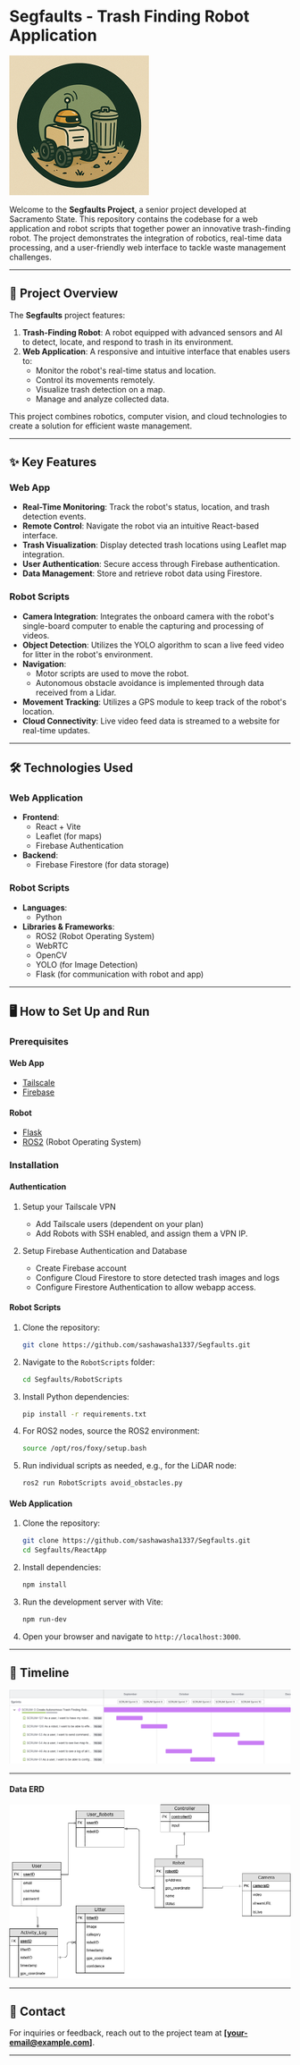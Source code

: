 

# Segfaults - Trash Finding Robot Application

![image](Logo.png)

Welcome to the **Segfaults Project**, a senior project developed at Sacramento State. This repository contains the codebase for a web application and robot scripts that together power an innovative trash-finding robot. The project demonstrates the integration of robotics, real-time data processing, and a user-friendly web interface to tackle waste management challenges.

---

## 🚀 Project Overview

The **Segfaults** project features:

1. **Trash-Finding Robot**: A robot equipped with advanced sensors and AI to detect, locate, and respond to trash in its environment.
2. **Web Application**: A responsive and intuitive interface that enables users to:
   - Monitor the robot's real-time status and location.
   - Control its movements remotely.
   - Visualize trash detection on a map.
   - Manage and analyze collected data.

This project combines robotics, computer vision, and cloud technologies to create a solution for efficient waste management.

---

## ✨ Key Features

### Web App
- **Real-Time Monitoring**: Track the robot's status, location, and trash detection events.
- **Remote Control**: Navigate the robot via an intuitive React-based interface.
- **Trash Visualization**: Display detected trash locations using Leaflet map integration.
- **User Authentication**: Secure access through Firebase authentication.
- **Data Management**: Store and retrieve robot data using Firestore.

### Robot Scripts
- **Camera Integration**: Integrates the onboard camera with the robot's single-board computer to enable the capturing and processing of videos.
- **Object Detection**: Utilizes the YOLO algorithm to scan a live feed video for litter in the robot's environment.
- **Navigation**:
  - Motor scripts are used to move the robot.
  - Autonomous obstacle avoidance is implemented through data received from a Lidar.
- **Movement Tracking**: Utilizes a GPS module to keep track of the robot's location.
- **Cloud Connectivity**: Live video feed data is streamed to a website for real-time updates.

---

## 🛠️ Technologies Used

### Web Application
- **Frontend**:
  - React + Vite
  - Leaflet (for maps)
  - Firebase Authentication
- **Backend**:
  - Firebase Firestore (for data storage)

### Robot Scripts
- **Languages**:
  - Python
- **Libraries & Frameworks**:
  - ROS2 (Robot Operating System)
  - WebRTC
  - OpenCV
  - YOLO (for Image Detection)
  - Flask (for communication with robot and app)
---
## 🖥️ How to Set Up and Run

### Prerequisites

#### Web App 
- [Tailscale](https://tailscale.com/)
- [Firebase](https://firebase.google.com/)

#### Robot
- [Flask](https://flask.palletsprojects.com/en/stable/)
- [ROS2](https://www.ros.org/) (Robot Operating System)

### Installation

#### Authentication 
1. Setup your Tailscale VPN
   - Add Tailscale users (dependent on your plan)
   - Add Robots with SSH enabled, and assign them a VPN IP. 
  
2. Setup Firebase Authentication and Database
   - Create Firebase account
   - Configure Cloud Firestore to store detected trash images and logs
   - Configure Firestore Authentication to allow webapp access. 
    
#### Robot Scripts
1. Clone the repository:
   ```bash
   git clone https://github.com/sashawasha1337/Segfaults.git
   ```

1. Navigate to the `RobotScripts` folder:
   ```bash
   cd Segfaults/RobotScripts
   ```

2. Install Python dependencies:
   ```bash
   pip install -r requirements.txt
   ```

3. For ROS2 nodes, source the ROS2 environment:
   ```bash
   source /opt/ros/foxy/setup.bash
   ```

4. Run individual scripts as needed, e.g., for the LiDAR node:
   ```bash
   ros2 run RobotScripts avoid_obstacles.py
   ```

#### Web Application
1. Clone the repository:
   ```bash
   git clone https://github.com/sashawasha1337/Segfaults.git
   cd Segfaults/ReactApp
   ```

2. Install dependencies:
   ```bash
   npm install
   ```

3. Run the development server with Vite:
   ```bash
   npm run-dev
   ```

4. Open your browser and navigate to `http://localhost:3000`.


---

## 📅 Timeline

![timeline](timeline.png)


---

#### Data ERD 
![image](SegfaultsERD.png)

---

## 📧 Contact

For inquiries or feedback, reach out to the project team at **[your-email@example.com]**.

---

